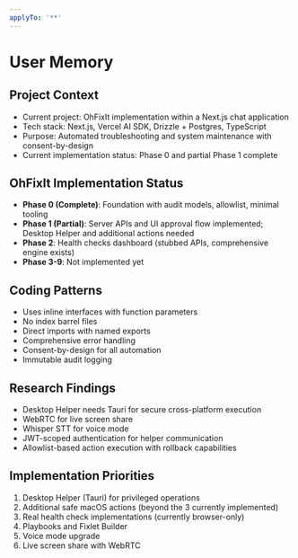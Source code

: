 ```yaml
---
applyTo: '**'
---
```


# User Memory

## Project Context
- Current project: OhFixIt implementation within a Next.js chat application
- Tech stack: Next.js, Vercel AI SDK, Drizzle + Postgres, TypeScript
- Purpose: Automated troubleshooting and system maintenance with consent-by-design
- Current implementation status: Phase 0 and partial Phase 1 complete

## OhFixIt Implementation Status
- **Phase 0 (Complete)**: Foundation with audit models, allowlist, minimal tooling
- **Phase 1 (Partial)**: Server APIs and UI approval flow implemented; Desktop Helper and additional actions needed
- **Phase 2**: Health checks dashboard (stubbed APIs, comprehensive engine exists)
- **Phase 3-9**: Not implemented yet

## Coding Patterns
- Uses inline interfaces with function parameters
- No index barrel files
- Direct imports with named exports
- Comprehensive error handling
- Consent-by-design for all automation
- Immutable audit logging

## Research Findings
- Desktop Helper needs Tauri for secure cross-platform execution
- WebRTC for live screen share
- Whisper STT for voice mode
- JWT-scoped authentication for helper communication
- Allowlist-based action execution with rollback capabilities

## Implementation Priorities
1. Desktop Helper (Tauri) for privileged operations
2. Additional safe macOS actions (beyond the 3 currently implemented)
3. Real health check implementations (currently browser-only)
4. Playbooks and Fixlet Builder
5. Voice mode upgrade
6. Live screen share with WebRTC